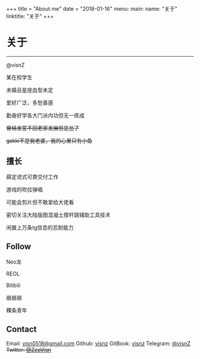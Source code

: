 +++
title = "About me"
date = "2018-01-16"
menu:
  main:
    name: "关于"
linktitle: "关于"
+++


# 关于
---

@visnZ

某在校学生

未婚且星座血型未定

爱好广泛，多愁善感

勤奋好学各大门派内功但无一炼成

~~曾经发誓不回老家发展但是怂了~~

~~gakki不是我老婆，我的心里只有小鱼~~

## 擅长

薛定谔式可靠交付工作

游戏的吹拉弹唱

可能会剪片但不敢拿给大佬看

密切关注大陆版图混凝土撑杆跳辅助工具技术

闲置上万条tg信息的忍耐能力

## Follow

Neo龙

REOL

Bilibili

崩崩崩

粿条青年

## Contact

Email: visn0518@gmail.com
Github: [visnz](https://github.com/visnz)
GitBook: [visnz](https://www.gitbook.com/@visnz)
Telegram: [@visnZ](https://t.me/visnZ)
~~Twitter: [@ZeoVisn](https://twitter.com/ZeoVisn)~~

